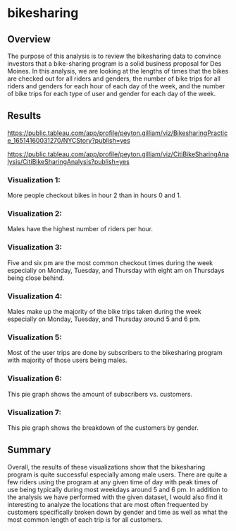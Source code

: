 # bikesharing

## Overview
The purpose of this analysis is to review the bikesharing data to convince investors that a bike-sharing program is a solid business proposal for Des Moines. In this analysis, we are looking at the lengths of times that the bikes are checked out for all riders and genders, the number of bike trips for all riders and genders for each hour of each day of the week, and the number of bike trips for each type of user and gender for each day of the week.

## Results
https://public.tableau.com/app/profile/peyton.gilliam/viz/BikesharingPractice_16514160031270/NYCStory?publish=yes

https://public.tableau.com/app/profile/peyton.gilliam/viz/CitiBikeSharingAnalysis/CitiBikeSharingAnalysis?publish=yes

### Visualization 1: 
More people checkout bikes in hour 2 than in hours 0 and 1.
### Visualization 2: 
Males have the highest number of riders per hour.
### Visualization 3: 
Five and six pm are the most common checkout times during the week especially on Monday, Tuesday, and Thursday with eight am on Thursdays being close behind. 
### Visualization 4: 
Males make up the majority of the bike trips taken during the week especially on Monday, Tuesday, and Thursday around 5 and 6 pm.
### Visualization 5: 
Most of the user trips are done by subscribers to the bikesharing program with majority of those users being males.
### Visualization 6: 
This pie graph shows the amount of subscribers vs. customers.
### Visualization 7: 
This pie graph shows the breakdown of the customers by gender.

## Summary
Overall, the results of these visualizations show that the bikesharing program is quite successful especially among male users. There are quite a few riders using the program at any given time of day with peak times of use being typically during most weekdays around 5 and 6 pm. In addition to the analysis we have performed with the given dataset, I would also find it interesting to analyze the locations that are most often frequented by customers specifically broken down by gender and time as well as what the most common length of each trip is for all customers. 
